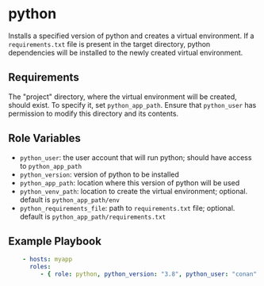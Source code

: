 python
======

Installs a specified version of python and creates a virtual environment. If a `requirements.txt` file is present in the target directory, python dependencies will be installed to the newly created virtual environment.

Requirements
------------

The "project" directory, where the virtual environment will be created, should exist. To specify it, set `python_app_path`. Ensure that `python_user` has permission to modify this directory and its contents.

Role Variables
--------------

- `python_user`: the user account that will run python; should have access to `python_app_path`
- `python_version`: version of python to be installed
- `python_app_path`: location where this version of python will be used
- `python_venv_path`: location to create the virtual environment; optional. default is `python_app_path/env`
- `python_requirements_file`: path to `requirements.txt` file; optional. default is `python_app_path/requirements.txt`

Example Playbook
----------------

```yml
    - hosts: myapp
      roles:
         - { role: python, python_version: "3.8", python_user: "conan" }
```
